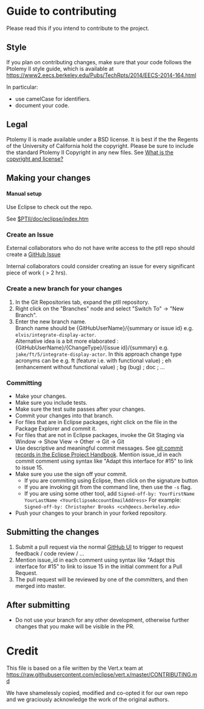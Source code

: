 # Guide to contributing

Please read this if you intend to contribute to the project.

## Style

If you plan on contributing changes, make sure that your code follows the Ptolemy II style guide, which is available at https://www2.eecs.berkeley.edu/Pubs/TechRpts/2014/EECS-2014-164.html

In particular:
* use camelCase for identifiers.
* document your code.

## Legal

Ptolemy II is made available under a BSD license.  It is best if the the Regents of the University of California hold the copyright.  Please be sure to include the standard Ptolemy II Copyright in any new files.  See [What is the copyright and license?](https://ptolemy.berkeley.edu/ptolemyII/ptIIfaq.htm#ptolemy%20II%20copyright)

## Making your changes

#### Manual setup

Use Eclipse to check out the repo.

See [$PTII/doc/eclipse/index.htm](https://ptolemy.berkeley.edu/ptolemyII/ptIIlatest/doc/eclipse/index.htm)

### Create an Issue
External collaborators who do not have write access to the ptII repo should create a [GitHub Issue](https://github.com/icyphy/ptII/issues)

Internal collaborators could consider creating an issue for every significant piece of work ( > 2 hrs).

### Create a new branch for your changes

1. In the Git Repositories tab, expand the ptII repository.
2. Right click on the "Branches" node and select "Switch To" -> "New Branch".  
3. Enter the new branch name.  
Branch name should be {GitHubUserName}/{summary or issue id} e.g. ``elvis/integrate-display-actor``.  
Alternative idea is a bit more elaborated : {GitHubUserName}/{ChangeType}/{issue id}/{summary} e.g. ``jake/ft/5/integrate-display-actor``. In this approach change type acronyms can be e.g. ft (feature i.e. with functional value) ; eh (enhancement without functional value) ; bg (bug) ; doc ; ...

### Committing
* Make your changes.
* Make sure you include tests.
* Make sure the test suite passes after your changes.
* Commit your changes into that branch. 
* For files that are in Eclipse packages, right click on the file in the Package Explorer and commit it.  
* For files that are not in Eclipse packages, invoke the Git Staging via Window -> Show View -> Other -> Git -> Git
* Use descriptive and meaningful commit messages. See [git commit records in the Eclipse Project Handbook](https://www.eclipse.org/projects/handbook/#resources-source).  Mention issue_id in each commit comment using syntax like "Adapt this interface for #15" to link to issue 15.
* Make sure you use the sign off your commit.
  * If you are commiting using Eclipse, then click on the signature button  
  * If you are invoking git from the command line, then use the `-s` flag.  
  * If you are using some other tool, add ``Signed-off-by: YourFirstName YourLastName <YourEclipseAccountEmailAddress>`` For example: ``Signed-off-by: Christopher Brooks <cxh@eecs.berkeley.edu>``
* Push your changes to your branch in your forked repository.

## Submitting the changes

1. Submit a pull request via the normal [GitHub UI](https://github.com/icyphy/ptII) to trigger to request feedback / code review / ... 
2. Mention issue_id in each comment using syntax like "Adapt this interface for #15" to link to issue 15 in the initial comment for a Pull Request.
3. The pull request will be reviewed by one of the committers, and then merged into master.
 
## After submitting

* Do not use your branch for any other development, otherwise further changes that you make will be visible in the PR.

# Credit

This file is based on a file written by the Vert.x team at https://raw.githubusercontent.com/eclipse/vert.x/master/CONTRIBUTING.md

We have shamelessly copied, modified and co-opted it for our own repo and we graciously acknowledge the work of the original authors.
